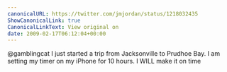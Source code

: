```yaml
---
canonicalURL: https://twitter.com/jmjordan/status/1218032435
ShowCanonicalLink: true
CanonicalLinkText: View original on
date: 2009-02-17T06:12:04+00:00
---
```

@gamblingcat I just started a trip from Jacksonville to Prudhoe Bay. I am setting my timer on my iPhone for 10 hours. I WILL make it on time